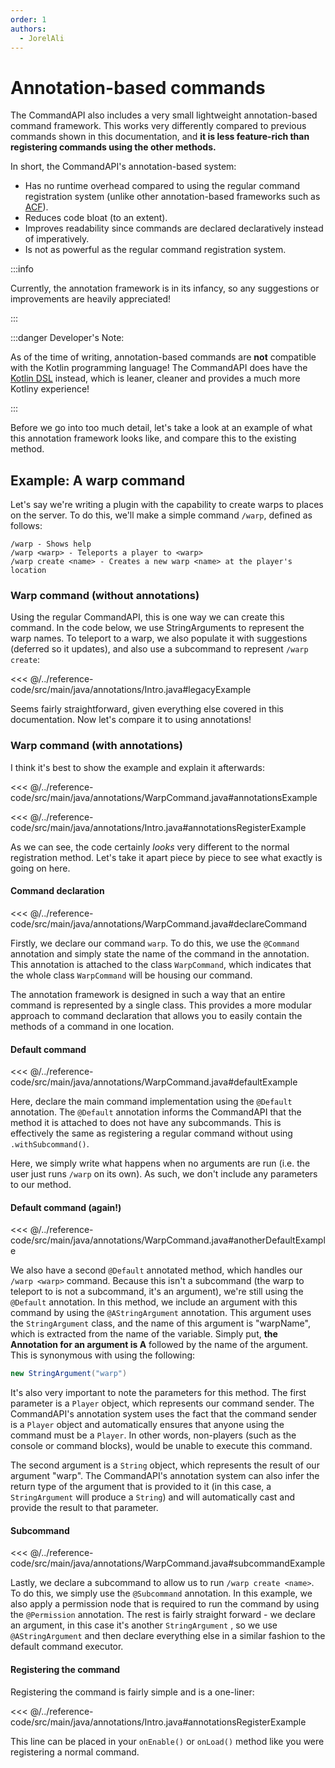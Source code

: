 ```yaml
---
order: 1
authors:
  - JorelAli
---
```


# Annotation-based commands

The CommandAPI also includes a very small lightweight annotation-based command framework. This works very differently compared to previous commands shown in this documentation, and **it is less feature-rich than registering commands using the other methods.**

In short, the CommandAPI's annotation-based system:

- Has no runtime overhead compared to using the regular command registration system (unlike other annotation-based frameworks such as [ACF](https://github.com/aikar/commands)).
- Reduces code bloat (to an extent).
- Improves readability since commands are declared declaratively instead of imperatively.
- Is not as powerful as the regular command registration system.

:::info

Currently, the annotation framework is in its infancy, so any suggestions or improvements are heavily appreciated!

:::

:::danger Developer's Note:

As of the time of writing, annotation-based commands are **not** compatible with the Kotlin programming language! The CommandAPI does have the [Kotlin DSL](../kotlin-dsl/intro.md) instead, which is leaner, cleaner and provides a much more Kotliny experience!

:::

Before we go into too much detail, let's take a look at an example of what this annotation framework looks like, and compare this to the existing method.

## Example: A warp command

Let's say we're writing a plugin with the capability to create warps to places on the server. To do this, we'll make a simple command `/warp`, defined as follows:

```mccmd
/warp - Shows help
/warp <warp> - Teleports a player to <warp>
/warp create <name> - Creates a new warp <name> at the player's location
```

### Warp command (without annotations)

Using the regular CommandAPI, this is one way we can create this command. In the code below, we use StringArguments to represent the warp names. To teleport to a warp, we also populate it with suggestions (deferred so it updates), and also use a subcommand to represent `/warp create`:

<<< @/../reference-code/src/main/java/annotations/Intro.java#legacyExample

Seems fairly straightforward, given everything else covered in this documentation. Now let's compare it to using annotations!

### Warp command (with annotations)

I think it's best to show the example and explain it afterwards:

<<< @/../reference-code/src/main/java/annotations/WarpCommand.java#annotationsExample

<<< @/../reference-code/src/main/java/annotations/Intro.java#annotationsRegisterExample

As we can see, the code certainly _looks_ very different to the normal registration method. Let's take it apart piece by piece to see what exactly is going on here.

#### Command declaration

<<< @/../reference-code/src/main/java/annotations/WarpCommand.java#declareCommand

Firstly, we declare our command `warp`. To do this, we use the `@Command` annotation and simply state the name of the command in the annotation. This annotation is attached to the class `WarpCommand`, which indicates that the whole class `WarpCommand` will be housing our command.

The annotation framework is designed in such a way that an entire command is represented by a single class. This provides a more modular approach to command declaration that allows you to easily contain the methods of a command in one location.

#### Default command
<<< @/../reference-code/src/main/java/annotations/WarpCommand.java#defaultExample

Here, declare the main command implementation using the `@Default` annotation. The `@Default` annotation informs the CommandAPI that the method it is attached to does not have any subcommands. This is effectively the same as registering a regular command without using `.withSubcommand()`.

Here, we simply write what happens when no arguments are run (i.e. the user just runs `/warp` on its own). As such, we don't include any parameters to our method.

#### Default command (again!)

<<< @/../reference-code/src/main/java/annotations/WarpCommand.java#anotherDefaultExample

We also have a second `@Default` annotated method, which handles our `/warp <warp>` command. Because this isn't a subcommand (the warp to teleport to is not a subcommand, it's an argument), we're still using the `@Default` annotation. In this method, we include an argument with this command by using the `@AStringArgument` annotation. This argument uses the `StringArgument` class, and the name of this argument is "warpName", which is extracted from the name of the variable. Simply put, **the Annotation for an argument is A** followed by the name of the argument. This is synonymous with using the following:

```java
new StringArgument("warp")
```

It's also very important to note the parameters for this method. The first parameter is a `Player` object, which represents our command sender. The CommandAPI's annotation system uses the fact that the command sender is a `Player` object and automatically ensures that anyone using the command must be a `Player`. In other words, non-players (such as the console or command blocks), would be unable to execute this command.

The second argument is a `String` object, which represents the result of our argument "warp". The CommandAPI's annotation system can also infer the return type of the argument that is provided to it (in this case, a `StringArgument` will produce a `String`) and will automatically cast and provide the result to that parameter.

#### Subcommand

<<< @/../reference-code/src/main/java/annotations/WarpCommand.java#subcommandExample

Lastly, we declare a subcommand to allow us to run `/warp create <name>`. To do this, we simply use the `@Subcommand` annotation. In this example, we also apply a permission node that is required to run the command by using the `@Permission` annotation. The rest is fairly straight forward - we declare an argument, in this case it's another `StringArgument` , so we use `@AStringArgument` and then declare everything else in a similar fashion to the default command executor.

#### Registering the command

Registering the command is fairly simple and is a one-liner:

<<< @/../reference-code/src/main/java/annotations/Intro.java#annotationsRegisterExample

This line can be placed in your `onEnable()` or `onLoad()` method like you were registering a normal command.